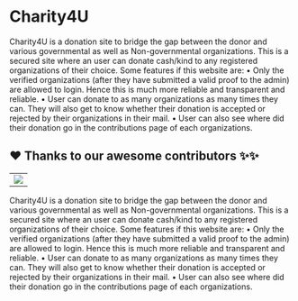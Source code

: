 
# Charity4U

Charity4U is a donation site to bridge the gap between the donor and various governmental as well as Non-governmental organizations. This is a secured site where an user can donate cash/kind to any registered organizations of their choice. Some features if this website are:
•	Only the verified organizations (after they have submitted a valid proof to the admin) are allowed to login. Hence this is much more reliable and transparent and reliable.
•	User can donate to as many organizations as many times they can. They will also get to know whether their donation is accepted or rejected by their organizations in their mail.
•	User can also see where did their donation go in the contributions page of each organizations.



## ❤️ Thanks to our awesome contributors ✨✨
<table>
  <tr>
    <td>
      <a href="https://github.com/intrigued-rishi/Donate4U/graphs/contributors">
        <img src="https://contrib.rocks/image?repo=intrigued-rishi/Donate4U" />
      </a>
     </td>
  </tr>
</table>


Charity4U is a donation site to bridge the gap between the donor and various governmental as well as Non-governmental organizations. This is a secured site where an user can donate cash/kind to any registered organizations of their choice. Some features if this website are:
•	Only the verified organizations (after they have submitted a valid proof to the admin) are allowed to login. Hence this is much more reliable and transparent and reliable.
•	User can donate to as many organizations as many times they can. They will also get to know whether their donation is accepted or rejected by their organizations in their mail.
•	User can also see where did their donation go in the contributions page of each organizations.
